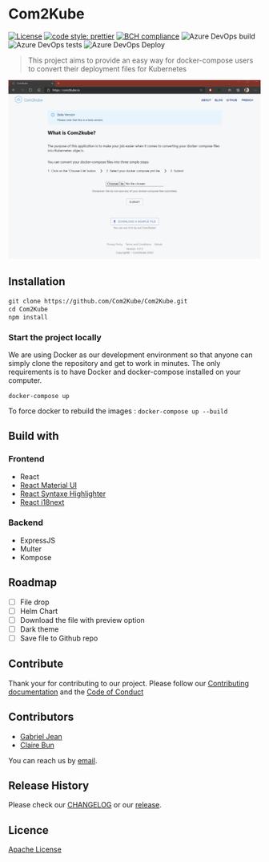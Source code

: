 # Com2Kube

[![License](https://img.shields.io/badge/License-Apache%202.0-blue.svg)](https://opensource.org/licenses/Apache-2.) [![code style: prettier](https://img.shields.io/badge/code_style-prettier-ff69b4.svg?style=flat-square)](https://github.com/prettier/prettier) [![BCH compliance](https://bettercodehub.com/edge/badge/CB-GJ/Com2Kube?branch=master)](https://bettercodehub.com/)
![Azure DevOps build](https://vsrm.dev.azure.com/Com2Kube/_apis/public/Release/badge/334cc7b8-c59a-4422-a037-9972f9f8a55f/5/12)
![Azure DevOps tests](https://img.shields.io/azure-devops/tests/com2kube/com2kube/5)
![Azure DevOps Deploy](https://vsrm.dev.azure.com/Com2Kube/_apis/public/Release/badge/334cc7b8-c59a-4422-a037-9972f9f8a55f/5/14)

> This project aims to provide an easy way for docker-compose users to convert their deployment files for Kubernetes

![com2kube demo](demo/com2kube0.3.0.gif)

## Installation

```text
git clone https://github.com/Com2Kube/Com2Kube.git
cd Com2Kube
npm install
```

### Start the project locally

We are using Docker as our development environment so that anyone can simply clone the repository and get to work in minutes.
The only requirements is to have Docker and docker-compose installed on your computer.

```text
docker-compose up
```

To force docker to rebuild the images : `docker-compose up --build`

## Build with

### Frontend

-  React
- [React Material UI](https://material-ui.com/)
- [React Syntaxe Highlighter](https://github.com/conorhastings/react-syntax-highlighter/tree/f7e4774b9cbc76fb42ee97e8861349aa1d50e532)
- [React i18next](https://github.com/i18next/react-i18next)

### Backend

- ExpressJS
- Multer
- Kompose

## Roadmap

- [ ] File drop
- [ ] Helm Chart
- [ ] Download the file with preview option
- [ ] Dark theme
- [ ] Save file to Github repo

## Contribute

Thank your for contributing to our project. Please follow our [Contributing documentation](CONTRIBUTING.md) and the [Code of Conduct](CODE-OF-CONDUCT.md)

## Contributors

- [Gabriel Jean](https://github.com/GabrielJean)
- [Claire Bun](https://github.com/cbun097)

You can reach us by [email](mailto:com2kube@gmail.com).

## Release History

Please check our [CHANGELOG](CHANGELOG.md) or our [release](https://github.com/Com2Kube/Com2Kube/releases).

## Licence

[Apache License](LICENCE.md)
